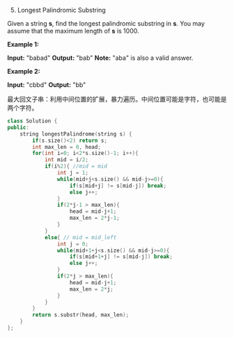 5.  Longest Palindromic Substring

Given a string  **s**, find the longest palindromic substring in  **s**. You may assume that the maximum length of  **s**  is 1000.

**Example 1:**

**Input:** "babad"
**Output:** "bab"
**Note:** "aba" is also a valid answer.

**Example 2:**

**Input:** "cbbd"
**Output:** "bb"

最大回文子串：利用中间位置的扩展，暴力遍历。中间位置可能是字符，也可能是两个字符。



```cpp
class Solution {
public:
    string longestPalindrome(string s) {
        if(s.size()<2) return s;
        int max_len = 0, head;
        for(int i=0; i<2*s.size()-1; i++){
            int mid = i/2;
            if(i%2){ //mid = mid
                int j = 1;
                while(mid+j<s.size() && mid-j>=0){
                    if(s[mid+j] != s[mid-j]) break;
                    else j++;
                }
                if(2*j-1 > max_len){
                    head = mid-j+1;
                    max_len = 2*j-1;
                }  
            }
            else{ // mid = mid_left
                int j = 0;
                while(mid+1+j<s.size() && mid-j>=0){
                    if(s[mid+1+j] != s[mid-j]) break;
                    else j++;
                }
                if(2*j > max_len){
                    head = mid-j+1;
                    max_len = 2*j;
                } 
            }
        }
        return s.substr(head, max_len);
    }
};
```
